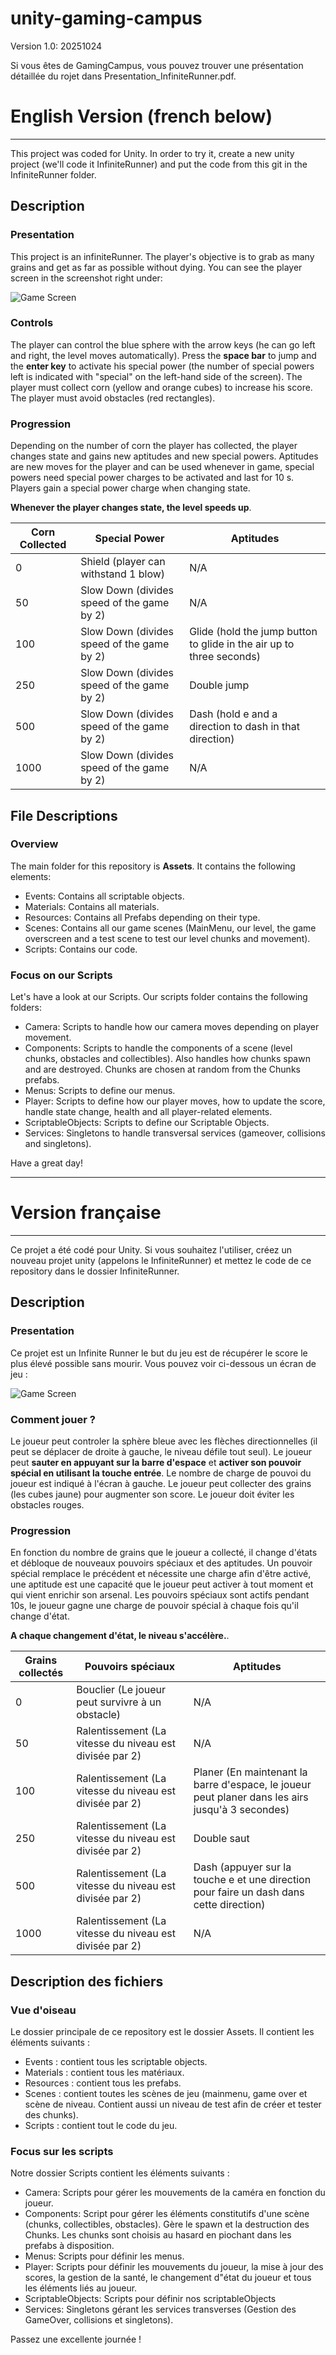# unity-gaming-campus

Version 1.0: 20251024

Si vous êtes de GamingCampus, vous pouvez trouver une présentation détaillée du rojet dans Presentation_InfiniteRunner.pdf.

# English Version (french below)

---

This project was coded for Unity. In order to try it, create a new unity project (we'll code it InfiniteRunner) and put the code from this git in the InfiniteRunner folder.

## Description

### Presentation

This project is an infiniteRunner. The player's objective is to grab as many grains and get as far as possible without dying. You can see the player screen in the screenshot right under:

![Game Screen](GameScreen.png)

### Controls

The player can control the blue sphere with the arrow keys (he can go left and right, the level moves automatically). Press the **space bar** to jump and the **enter key** to activate his special power (the number of special powers left is indicated with "special" on the left-hand side of the screen).
The player must collect corn (yellow and orange cubes) to increase his score.
The player must avoid obstacles (red rectangles).

### Progression

Depending on the number of corn the player has collected, the player changes state and gains new aptitudes and new special powers. Aptitudes are new moves for the player and can be used whenever in game, special powers need special power charges to be activated and last for 10 s. Players gain a special power charge when changing state.

**Whenever the player changes state, the level speeds up**.

| Corn Collected | Special Power | Aptitudes |
|---|---|---|
|0 | Shield (player can withstand 1 blow) | N/A |
|50 | Slow Down (divides speed of the game by 2) | N/A |
|100 | Slow Down (divides speed of the game by 2) | Glide (hold the jump button to glide in the air up to three seconds) |
|250 | Slow Down (divides speed of the game by 2) | Double jump |
|500 | Slow Down (divides speed of the game by 2) | Dash (hold e and a direction to dash in that direction) |
|1000 | Slow Down (divides speed of the game by 2) | N/A |

## File Descriptions

### Overview

The main folder for this repository is **Assets**. It contains the following elements:
- Events: Contains all scriptable objects.
- Materials: Contains all materials.
- Resources: Contains all Prefabs depending on their type.
- Scenes: Contains all our game scenes (MainMenu, our level, the game overscreen and a test scene to test our level chunks and movement).
- Scripts: Contains our code.

### Focus on our Scripts

Let's have a look at our Scripts. Our scripts folder contains the following folders:
- Camera: Scripts to handle how our camera moves depending on player movement.
- Components: Scripts to handle the components of a scene (level chunks, obstacles and collectibles). Also handles how chunks spawn and are destroyed. Chunks are chosen at random from the Chunks prefabs.
- Menus: Scripts to define our menus.
- Player: Scripts to define how our player moves, how to update the score, handle state change, health and all player-related elements. 
- ScriptableObjects: Scripts to define our Scriptable Objects.
- Services: Singletons to handle transversal services (gameover, collisions and singletons).

Have a great day!

---

# Version française

---

Ce projet a été codé pour Unity. Si vous souhaitez l'utiliser, créez un nouveau projet unity (appelons le InfiniteRunner) et mettez le code de ce repository dans le dossier InfiniteRunner.

## Description

### Presentation

Ce projet est un Infinite Runner le but du jeu est de récupérer le score le plus élevé possible sans mourir. Vous pouvez voir ci-dessous un écran de jeu :

![Game Screen](GameScreen.png)

### Comment jouer ?

Le joueur peut controler la sphère bleue avec les flèches directionnelles (il peut se déplacer de droite à gauche, le niveau défile tout seul). Le joueur peut **sauter en appuyant sur la barre d'espace** et **activer son pouvoir spécial en utilisant la touche entrée**. Le nombre de charge de pouvoi du joueur est indiqué à l'écran à gauche.
Le joueur peut collecter des grains (les cubes jaune) pour augmenter son score.
Le joueur doit éviter les obstacles rouges.

### Progression

En fonction du nombre de grains que le joueur a collecté, il change d'états et débloque de nouveaux pouvoirs spéciaux et des aptitudes. Un pouvoir spécial remplace le précédent et nécessite une charge afin d'être activé, une aptitude est une capacité que le joueur peut activer à tout moment et qui vient enrichir son arsenal. Les pouvoirs spéciaux sont actifs pendant 10s, le joueur gagne une charge de pouvoir spécial à chaque fois qu'il change d'état.

**A chaque changement d'état, le niveau s'accélère.**.

| Grains collectés | Pouvoirs spéciaux | Aptitudes |
|---|---|---|
|0 | Bouclier (Le joueur peut survivre à un obstacle) | N/A |
|50 | Ralentissement (La vitesse du niveau est divisée par 2) | N/A |
|100 | Ralentissement (La vitesse du niveau est divisée par 2) | Planer (En maintenant la barre d'espace, le joueur peut planer dans les airs jusqu'à 3 secondes) |
|250 | Ralentissement (La vitesse du niveau est divisée par 2) | Double saut |
|500 | Ralentissement (La vitesse du niveau est divisée par 2) | Dash (appuyer sur la touche e et une direction pour faire un dash dans cette direction) |
|1000 | Ralentissement (La vitesse du niveau est divisée par 2) | N/A |

## Description des fichiers

### Vue d'oiseau

Le dossier principale de ce repository est le dossier Assets. Il contient les éléments suivants :
- Events : contient tous les scriptable objects.
- Materials : contient tous les matériaux.
- Resources : contient tous les prefabs.
- Scenes : contient toutes les scènes de jeu (mainmenu, game over et scène de niveau. Contient aussi un niveau de test afin de créer et tester des chunks).
- Scripts : contient tout le code du jeu.

### Focus sur les scripts

Notre dossier Scripts contient les éléments suivants :
- Camera: Scripts pour gérer les mouvements de la caméra en fonction du joueur.
- Components: Script pour gérer les éléments constitutifs d'une scène (chunks, collectibles, obstacles). Gère le spawn et la destruction des Chunks. Les chunks sont choisis au hasard en piochant dans les prefabs à disposition.
- Menus: Scripts pour définir les menus.
- Player: Scripts pour définir les mouvements du joueur, la mise à jour des scores, la gestion de la santé, le changement d"état du joueur et tous les éléments liés au joueur. 
- ScriptableObjects: Scripts pour définir nos scriptableObjects
- Services: Singletons gérant les services transverses (Gestion des GameOver, collisions et singletons).

Passez une excellente journée !
